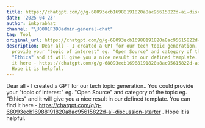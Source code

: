 ```yaml
---
title: https://chatgpt.com/g/g-68093ecb16988191820a8ac95615822d-ai-discussion-starter
date: '2025-04-23'
author: imkprabhat
channel: "\U0001F3D8admin-general-chat"
tag: Tool
original_url: https://chatgpt.com/g/g-68093ecb16988191820a8ac95615822d-ai-discussion-starter
description: Dear all - I created a GPT for our tech topic generation.. You could
  provide your "topic of interest" eg. "Open Source" and category of the topic eg.
  "Ethics" and it will give you a nice result in our defined template. You can find
  it here - https://chatgpt.com/g/g-68093ecb16988191820a8ac95615822d-ai-discussion-starter  .
  Hope it is helpful.
---
```


Dear all - I created a GPT for our tech topic generation.. You could provide your "topic of interest" eg. "Open Source" and category of the topic eg. "Ethics" and it will give you a nice result in our defined template. You can find it here - https://chatgpt.com/g/g-68093ecb16988191820a8ac95615822d-ai-discussion-starter  . Hope it is helpful.